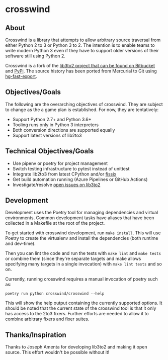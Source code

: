 # crosswind

## About

Crosswind is a library that attempts to allow arbitrary source traversal from either
Python 2 to 3 or Python 3 to 2. The intention is to enable teams to write modern Python
3 even if they have to support older versions of their software still using Python 2.

Crosswind is a fork of the [lib3to2 project that can be found on Bitbucket](http://bitbucket.org/amentajo/lib3to2)
and [PyPi](https://pypi.python.org/pypi/crosswind). The source history has been ported from Mercurial to Git
using [hg-fast-export](https://github.com/frej/fast-export).

## Objectives/Goals

The following are the overarching objectives of crosswind. They are subject to change as
the a game plan is established. For now, they are tentatively:

- Support Python 2.7+ and Python 3.6+
- Tooling runs only in Python 3 interpreters
- Both conversion directions are supported equally
- Support latest versions of lib2to3

## Technical Objectives/Goals

- Use pipenv or poetry for project management
- Switch testing infrastructure to pytest instead of unittest
- Integrate lib2to3 from latest CPython and/or [fissix](https://github.com/jreese/fissix)
- Get build automation running (Azure Pipelines or GitHub Actions)
- Investigate/resolve [open issues on lib3to2](https://bitbucket.org/amentajo/lib3to2/issues?status=new&status=open)

## Development

Development uses the Poetry tool for managing dependencies and virtual environments. Common
development tasks have aliases that have been collected in a Makefile at the root of the
project.

To get started with crosswind development, run `make install`. This will use Poetry to create
the virtualenv and install the dependencies (both runtime and dev-time).

Then you can lint the code and run the tests with `make lint` and `make tests` or combine them
(since they're separate targets and make allows specifying many targets in a single invocation)
with `make lint tests` and so on.

Currently, running crosswind requires a manual invocation of poetry such as:

```shell
poetry run python crosswind/crosswind --help
```

This will show the help output containing the currently supported options. It should be noted that
the current state of the crosswind tool is that it only has access to the 2to3 fixers. Further efforts
are needed to allow it to combine arbitrary fixers and fixer suites.

## Thanks/Inspiration

Thanks to Joseph Amenta for developing lib3to2 and making it open source. This effort
wouldn't be possible without it!
